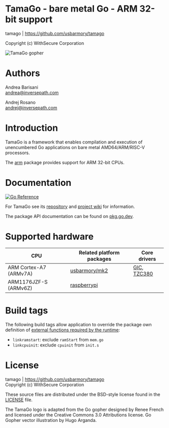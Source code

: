 TamaGo - bare metal Go - ARM 32-bit support
===========================================

tamago | https://github.com/usbarmory/tamago  

Copyright (c) WithSecure Corporation  

![TamaGo gopher](https://github.com/usbarmory/tamago/wiki/images/tamago.svg?sanitize=true)

Authors
=======

Andrea Barisani  
andrea@inversepath.com  

Andrej Rosano  
andrej@inversepath.com  

Introduction
============

TamaGo is a framework that enables compilation and execution of unencumbered Go
applications on bare metal AMD64/ARM/RISC-V processors.

The [arm](https://github.com/usbarmory/tamago/tree/master/arm) package provides
support for ARM 32-bit CPUs.

Documentation
=============

[![Go Reference](https://pkg.go.dev/badge/github.com/usbarmory/tamago.svg)](https://pkg.go.dev/github.com/usbarmory/tamago)

For TamaGo see its [repository](https://github.com/usbarmory/tamago) and
[project wiki](https://github.com/usbarmory/tamago/wiki) for information.

The package API documentation can be found on
[pkg.go.dev](https://pkg.go.dev/github.com/usbarmory/tamago).

Supported hardware
==================

| CPU                    | Related platform packages                                                            | Core drivers                                                                                                                         |
|------------------------|--------------------------------------------------------------------------------------|--------------------------------------------------------------------------------------------------------------------------------------|
| ARM Cortex-A7 (ARMv7A) | [usbarmory/mk2](https://github.com/usbarmory/tamago/tree/master/board/usbarmory/mk2) | [GIC](https://github.com/usbarmory/tamago/tree/master/arm/gic), [TZC380](https://github.com/usbarmory/tamago/tree/master/arm/tzc380) |
| ARM1176JZF-S  (ARMv6Z) | [raspberrypi](https://github.com/usbarmory/tamago/tree/master/board/raspberrypi)     |                                                                                                                                      |

Build tags
==========

The following build tags allow application to override the package own definition of
[external functions required by the runtime](https://github.com/usbarmory/tamago/wiki/Internals#go-runtime-changes):

* `linkramstart`: exclude `ramStart` from `mem.go`
* `linkcpuinit`: exclude `cpuinit` from `init.s`

License
=======

tamago | https://github.com/usbarmory/tamago  
Copyright (c) WithSecure Corporation

These source files are distributed under the BSD-style license found in the
[LICENSE](https://github.com/usbarmory/tamago/blob/master/LICENSE) file.

The TamaGo logo is adapted from the Go gopher designed by Renee French and
licensed under the Creative Commons 3.0 Attributions license. Go Gopher vector
illustration by Hugo Arganda.
